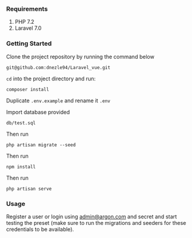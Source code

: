### Requirements

1. PHP 7.2
2. Laravel 7.0

### Getting Started

Clone the project repository by running the command below

`git@github.com:dnezle94/Laravel_vue.git`

`cd` into the project directory and run:

`composer install`

Duplicate `.env.example` and rename it `.env`

Import database provided

`db/test.sql`

Then run

`php artisan migrate --seed`

Then run

`npm install`

Then run

`php artisan serve`

### Usage

Register a user or login using admin@argon.com and secret and start testing the preset (make sure to run the migrations and seeders for these credentials to be available).
